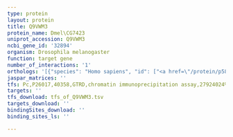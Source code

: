 ```yaml
---
type: protein
layout: protein
title: Q9VWM3
protein_name: Dmel\CG7423
uniprot_accession: Q9VWM3
ncbi_gene_id: '32894'
organism: Drosophila melanogaster
function: target gene
number_of_interactions: '1'
orthologs: '[{"species": "Homo sapiens", "id": ["<a href=\"/protein/p58546\">P58546</a>"]}, {"species": "Danio rerio", "id": ["<a href=\"/protein/q7t2b9\">Q7T2B9</a>"]}, {"species": "Mus musculus", "id": ["<a href=\"/protein/p62774\">P62774</a>"]}, {"species": "Rattus norvegicus", "id": ["<a href=\"/protein/p62775\">P62775</a>"]}, {"species": "Caenorhabditis elegans", "id": ["<a href=\"/protein/q18587\">Q18587</a>"]}]'
jaspar_matrices: ''
tfs: Pc,P26017,40358,GTRD,chromatin immunoprecipitation assay,27924024%5Buid%5D,No
targets: ''
tfs_download: tfs_of_Q9VWM3.tsv
targets_download: ''
bindingSites_download: ''
binding_sites_ls: ''

---
```


